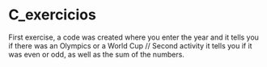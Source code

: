 # C_exercicios
First exercise, a code was created where you enter the year and it tells you if there was an Olympics or a World Cup // Second activity it tells you if it was even or odd, as well as the sum of the numbers.
